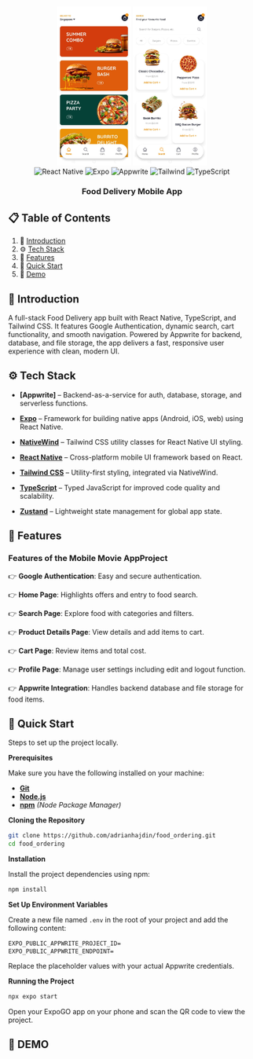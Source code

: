 <div align="center">
  <br />
    <a align="center">
      <img src="assets/readme/homepage_fastfood.jpg" alt="Project Banner 2" width="30%" />
      <img src="assets/readme/menu_fastfood.jpg" alt="Project Banner 1" width="30%" />
    </a>
  
  <br />

  <div>
    <img src="https://img.shields.io/badge/-React_Native-black?style=for-the-badge&logoColor=white&logo=react&color=61DAFB" alt="React Native" />
    <img src="https://img.shields.io/badge/-Expo-black?style=for-the-badge&logoColor=white&logo=expo&color=000020" alt="Expo" />
        <img src="https://img.shields.io/badge/-Appwrite-black?style=for-the-badge&logoColor=white&logo=appwrite&color=F02E65" alt="Appwrite" />
    <img src="https://img.shields.io/badge/-Tailwind-black?style=for-the-badge&logoColor=white&logo=tailwindcss&color=06B6D4" alt="Tailwind" />
    <img src="https://img.shields.io/badge/-TypeScript-black?style=for-the-badge&logoColor=white&logo=typescript&color=3178C6" alt="TypeScript" />
  </div>

  <h3 align="center">Food Delivery Mobile App</h3>

</div>

## 📋 <a name="table">Table of Contents</a>

1. 🤖 [Introduction](#introduction)
2. ⚙️ [Tech Stack](#tech-stack)
3. 🔋 [Features](#features)
4. 🤸 [Quick Start](#quick-start)
5. 🎥 [Demo](#demo)


## <a name="introduction">🤖 Introduction</a>

A full-stack Food Delivery app built with React Native, TypeScript, and Tailwind CSS. It features Google Authentication, dynamic search, cart functionality, and smooth navigation. Powered by Appwrite for backend, database, and file storage, the app delivers a fast, responsive user experience with clean, modern UI.


## <a name="tech-stack">⚙️ Tech Stack</a>

- **[Appwrite]**  – Backend-as-a-service for auth, database, storage, and serverless functions.

- **[Expo](https://expo.dev/)** – Framework for building native apps (Android, iOS, web) using React Native.
  
- **[NativeWind](https://www.nativewind.dev/)** – Tailwind CSS utility classes for React Native UI styling.

- **[React Native](https://reactnative.dev/)** – Cross-platform mobile UI framework based on React.

- **[Tailwind CSS](https://tailwindcss.com/)** – Utility-first styling, integrated via NativeWind.

- **[TypeScript](https://www.typescriptlang.org/)**  – Typed JavaScript for improved code quality and scalability.

- **[Zustand](https://github.com/pmndrs/zustand)** – Lightweight state management for global app state.



## <a name="features">🔋 Features</a>

### Features of the Mobile Movie AppProject

👉 **Google Authentication**: Easy and secure authentication.

👉 **Home Page**: Highlights offers and entry to food search.

👉 **Search Page**: Explore food with categories and filters.

👉 **Product Details Page**: View details and add items to cart.

👉 **Cart Page**: Review items and total cost. 

👉 **Profile Page**: Manage user settings including edit and logout function.  

👉 **Appwrite Integration**: Handles backend database and file storage for food items.


## <a name="quick-start">🤸 Quick Start</a>

Steps to set up the project locally.

**Prerequisites**

Make sure you have the following installed on your machine:

- **[Git](https://git-scm.com/)**
- **[Node.js](https://nodejs.org/en)**
- **[npm](https://www.npmjs.com/)** _(Node Package Manager)_

**Cloning the Repository**

```bash
git clone https://github.com/adrianhajdin/food_ordering.git
cd food_ordering
```

**Installation**

Install the project dependencies using npm:

```bash
npm install
```

**Set Up Environment Variables**

Create a new file named `.env` in the root of your project and add the following content:

```env
EXPO_PUBLIC_APPWRITE_PROJECT_ID=
EXPO_PUBLIC_APPWRITE_ENDPOINT=
```

Replace the placeholder values with your actual Appwrite credentials.

**Running the Project**

```bash
npx expo start
```

Open your ExpoGO app on your phone and scan the QR code to view the project.

## <a name="demo">🎥 DEMO</a>

